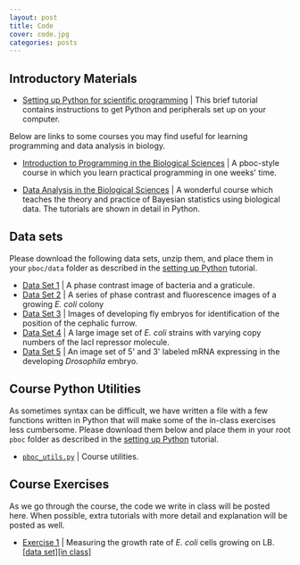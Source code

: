 ```yaml
---
layout: post
title: Code
cover: code.jpg
categories: posts
---
```


## Introductory Materials

* [Setting up Python for scientific programming](../../../../code/html/t0_setting_up_python.html) \| This brief tutorial contains instructions to get Python and peripherals set up on your computer.

Below are links to some courses you may find useful for learning programming
and data analysis in biology.

* [Introduction to Programming in the Biological Sciences](http://justinbois.github.io/bootcamp/2016/) \| A pboc-style course in which you learn practical programming in one weeks' time.

* [Data Analysis in the Biological Sciences](http://bebi103.caltech.edu/2016/) \| A wonderful course which teaches the theory and practice of Bayesian statistics using biological data. The tutorials are shown in detail in Python.

## Data sets

Please download the following data sets, unzip them, and place them in your `pboc/data` folder as described in the [setting up Python](../../../../code/html/setting_up_python.html) tutorial.

* [Data Set 1](http://www.rpgroup.caltech.edu/course_data/sizing_up_ecoli.zip) \| A phase contrast image of bacteria and a graticule.
* [Data Set 2](http://www.rpgroup.caltech.edu/course_data/ecoli_growth.zip) \| A series of phase contrast and fluorescence images of a growing *E. coli* colony
* [Data Set 3](http://www.rpgroup.caltech.edu/course_data/french_flag.zip) \| Images of developing fly embryos for identification of the position of the cephalic furrow.
* [Data Set 4](http://www.rpgroup.caltech.edu/course_data/lacI_titration.zip) \| A large image set of *E. coli* strains with varying copy numbers of the lacI repressor molecule.
* [Data Set 5](http://www.rpgroup.caltech.edu/course_data/fly_elongation.zip)
\| An image set of 5' and 3' labeled mRNA expressing in the developing
_Drosophila_ embryo.

## Course Python Utilities
As sometimes syntax can be difficult, we have written a file with a few functions written in Python that will make some of the in-class exercises less cumbersome. Please download them below and place them in your root `pboc` folder as described in the [setting up Python](../../../../code/html/setting_up_python.html) tutorial.

* [`pboc_utils.py`](../../../../code/pboc_utils.py) \| Course utilities.

## Course Exercises
As we go through the course, the code we write in class will be posted here. When possible, extra tutorials with more detail and explanation will be posted as well.

* [Exercise 1](../../../../code/ecoli_growth_fluorescence.py) \| Measuring the
    growth rate of *E. coli* cells growing on LB. [\[data
    set\]](https://www.rpgroup.caltech.edu/course_data/ecoli_growth.zip)[\[in
    class\]](../../../../code/inclass/ecoli_growth_in_class.py)
